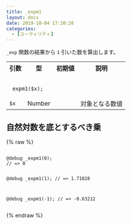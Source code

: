 ```yaml
---
title: _expm1
layout: docs
date: 2019-10-04 17:20:28
categories:
  - [ユーティリティ]
---
```


`_exp` 関数の結果から `1` 引いた数を算出します。

<table>
  <tr>
    <th>引数</th>
    <th>型</th>
    <th>初期値</th>
    <th>説明</th>
  </tr>
  <tr>
    <td colspan="4">
      <pre class="language-scss"><code>
_expm1($x);
</code></pre>
    </td>
  </tr>
  <tr>
    <td><code>$x</code></td>
    <td>Number</td>
    <td></td>
    <td>対象となる数値</td>
  </tr>
</table>

## 自然対数を底とするべき乗

<div class="c demo">
  <div class="code">
    {% raw %}
      <pre class="language-scss"><code>
@debug _expm1(0);
// => 0

@debug _expm1(1);
// => 1.71828

@debug _expm1(-1);
// => -0.63212
</code></pre>
    {% endraw %}
  </div>
</div>